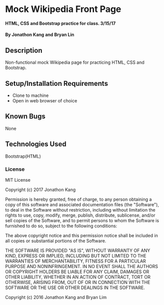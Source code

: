 # Mock Wikipedia Front Page

#### HTML, CSS and Bootstrap practice for class. 3/15/17

#### By Jonathon Kang and Bryan Lin

## Description

Non-functional mock Wikipedia page for practicing HTML, CSS and Bootstrap.

## Setup/Installation Requirements

* Clone to machine
* Open in web browser of choice

## Known Bugs

None

## Technologies Used

Bootstrap(HTML)

### License

MIT License

Copyright (c) 2017 Jonathon Kang

Permission is hereby granted, free of charge, to any person obtaining a copy
of this software and associated documentation files (the "Software"), to deal
in the Software without restriction, including without limitation the rights
to use, copy, modify, merge, publish, distribute, sublicense, and/or sell
copies of the Software, and to permit persons to whom the Software is
furnished to do so, subject to the following conditions:

The above copyright notice and this permission notice shall be included in all
copies or substantial portions of the Software.

THE SOFTWARE IS PROVIDED "AS IS", WITHOUT WARRANTY OF ANY KIND, EXPRESS OR
IMPLIED, INCLUDING BUT NOT LIMITED TO THE WARRANTIES OF MERCHANTABILITY,
FITNESS FOR A PARTICULAR PURPOSE AND NONINFRINGEMENT. IN NO EVENT SHALL THE
AUTHORS OR COPYRIGHT HOLDERS BE LIABLE FOR ANY CLAIM, DAMAGES OR OTHER
LIABILITY, WHETHER IN AN ACTION OF CONTRACT, TORT OR OTHERWISE, ARISING FROM,
OUT OF OR IN CONNECTION WITH THE SOFTWARE OR THE USE OR OTHER DEALINGS IN THE
SOFTWARE.

Copyright (c) 2016 Jonathon Kang and Bryan Lim
